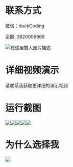 # 联系方式

微信：duckCoding

企鹅: 3820006966

![在这里插入图片描述](http://upload.cxycsx.vip/91ab4bcb4f2c4c6db86365bb6d6e9c62.jpeg)

# 详细视频演示

请联系我获取更详细的演示视频

# 运行截图

![](http://www.bysj52.com/uploadfile/ueditor/image/202306/%E6%AF%95%E8%AE%BEssm510%E5%9F%BA%E4%BA%8ESSM%E7%9A%84%E9%AB%98%E5%B9%B6%E5%8F%91%E6%85%95%E8%AF%BE%E7%BD%91%E7%9A%84+vue%E6%AF%95%E4%B8%9A%E8%AE%BE%E8%AE%A1/5.png)![](http://www.bysj52.com/uploadfile/ueditor/image/202306/%E6%AF%95%E8%AE%BEssm510%E5%9F%BA%E4%BA%8ESSM%E7%9A%84%E9%AB%98%E5%B9%B6%E5%8F%91%E6%85%95%E8%AF%BE%E7%BD%91%E7%9A%84+vue%E6%AF%95%E4%B8%9A%E8%AE%BE%E8%AE%A1/1.png)![](http://www.bysj52.com/uploadfile/ueditor/image/202306/%E6%AF%95%E8%AE%BEssm510%E5%9F%BA%E4%BA%8ESSM%E7%9A%84%E9%AB%98%E5%B9%B6%E5%8F%91%E6%85%95%E8%AF%BE%E7%BD%91%E7%9A%84+vue%E6%AF%95%E4%B8%9A%E8%AE%BE%E8%AE%A1/3.png)![](http://www.bysj52.com/uploadfile/ueditor/image/202306/%E6%AF%95%E8%AE%BEssm510%E5%9F%BA%E4%BA%8ESSM%E7%9A%84%E9%AB%98%E5%B9%B6%E5%8F%91%E6%85%95%E8%AF%BE%E7%BD%91%E7%9A%84+vue%E6%AF%95%E4%B8%9A%E8%AE%BE%E8%AE%A1/4.png)![](http://www.bysj52.com/uploadfile/ueditor/image/202306/%E6%AF%95%E8%AE%BEssm510%E5%9F%BA%E4%BA%8ESSM%E7%9A%84%E9%AB%98%E5%B9%B6%E5%8F%91%E6%85%95%E8%AF%BE%E7%BD%91%E7%9A%84+vue%E6%AF%95%E4%B8%9A%E8%AE%BE%E8%AE%A1/2.png)

# 为什么选择我

![](http://upload.cxycsx.vip/%E7%A8%8B%E5%BA%8F%E8%AE%BE%E8%AE%A1.png)

